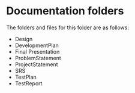 # Documentation folders

The folders and files for this folder are as follows:

- Design
- DevelopmentPlan
- Final Presentation
- ProblemStatement
- ProjectStatement
- SRS
- TestPlan
- TestReport